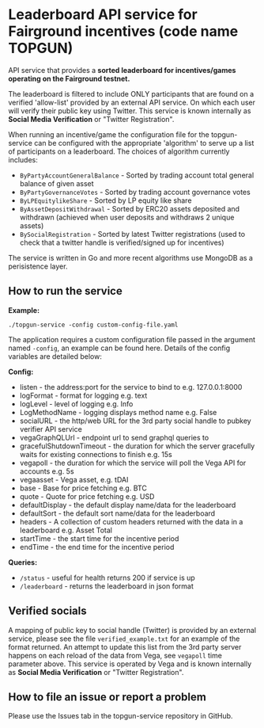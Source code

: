 # Leaderboard API service for Fairground incentives (code name TOPGUN)

API service that provides a **sorted leaderboard for incentives/games operating on the Fairground testnet.**

The leaderboard is filtered to include ONLY participants that are found on a verified 'allow-list' provided by an external API service. On which each user will verify their public key using Twitter. This service is known internally as **Social Media Verification** or "Twitter Registration".

When running an incentive/game the configuration file for the topgun-service can be configured with the appropriate 'algorithm' to serve up a list of participants on a leaderboard. The choices of algorithm currently includes:

* `ByPartyAccountGeneralBalance` - Sorted by trading account total general balance of given asset
* `ByPartyGovernanceVotes` - Sorted by trading account governance votes
* `ByLPEquitylikeShare` - Sorted by LP equity like share
* `ByAssetDepositWithdrawal` - Sorted by ERC20 assets deposited and withdrawn (achieved when user deposits and withdraws 2 unique assets) 
* `BySocialRegistration` - Sorted by latest Twitter registrations (used to check that a twitter handle is verified/signed up for incentives)

The service is written in Go and more recent algorithms use MongoDB as a perisistence layer.

## How to run the service

**Example:**

`./topgun-service -config custom-config-file.yaml`

The application requires a custom configuration file passed in the argument named `-config`, an example can be found here. Details of the config variables are detailed below:

**Config:**

- listen - the address:port for the service to bind to e.g. 127.0.0.1:8000
- logFormat - format for logging e.g. text
- logLevel - level of logging e.g. Info
- LogMethodName - logging displays method name e.g. False
- socialURL - the http/web URL for the 3rd party social handle to pubkey verifier API service
- vegaGraphQLUrl - endpoint url to send graphql queries to
- gracefulShutdownTimeout - the duration for which the server gracefully waits for existing connections to finish e.g. 15s
- vegapoll - the duration for which the service will poll the Vega API for accounts e.g. 5s
- vegaasset - Vega asset, e.g. tDAI
- base - Base for price fetching e.g. BTC
- quote - Quote for price fetching e.g. USD
- defaultDisplay - the default display name/data for the leaderboard
- defaultSort - the default sort name/data for the leaderboard
- headers - A collection of custom headers returned with the data in a leaderboard e.g. Asset Total
- startTime - the start time for the incentive period
- endTime - the end time for the incentive period

**Queries:**

- `/status` - useful for health returns 200 if service is up
- `/leaderboard` - returns the leaderboard in json format

## Verified socials

A mapping of public key to social handle (Twitter) is provided by an external service, please see the file `verified_example.txt` for an example of the format returned. An attempt to update this list from the 3rd party server happens on each reload of the data from Vega, see `vegapoll` time parameter above. This service is operated by Vega and is known internally as **Social Media Verification** or "Twitter Registration".

## How to file an issue or report a problem

Please use the Issues tab in the topgun-service repository in GitHub.
